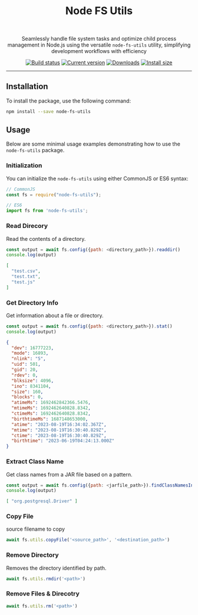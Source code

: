 <div align="center">
	<h1>Node FS Utils</h1> 
	<br>
	<p>Seamlessly handle file system tasks and optimize child process management in Node.js using the versatile <code>node-fs-utils</code> utility, simplifying development workflows with efficiency</p>
	<a href="https://github.com/jaynath-d/node-fs-utils/actions"><img src="https://github.com/jaynath-d/node-fs-utils/workflows/ci/badge.svg?branch=main" alt="Build status"></a>
<!-- 	<a href="./coverage/lcov-report/index.html"><img src="https://img.shields.io/coveralls/github/jaynath-d/node-fs-kit" alt="Coverage status"></a> -->
	<a href="https://packagephobia.now.sh/result?p=node-fs-utils"><img src="https://badgen.net/packagephobia/install/node-fs-utils" alt="Current version"></a>
	<a href="https://www.npmjs.com/package/node-fs-utils"><img src="https://img.shields.io/npm/dw/node-fs-utils" alt="Downloads"></a>
	<a href="https://www.npmjs.com/package/node-fs-utils"><img src="https://img.shields.io/npm/v/node-fs-utils" alt="Install size"></a>
</div>

---

## Installation
To install the package, use the following command:
```sh
npm install --save node-fs-utils
```


## Usage
Below are some minimal usage examples demonstrating how to use the `node-fs-utils` package.

### Initialization
You can initialize the `node-fs-utils` using either CommonJS or ES6 syntax:
```javascript
// CommonJS
const fs = require("node-fs-utils");

// ES6
import fs from 'node-fs-utils';
```

### Read Direcory
Read the contents of a directory.
```javascript
const output = await fs.config({path: <directory_path>}).readdir()
console.log(output)
```
```json
[
  "test.csv",
  "test.txt",
  "test.js"
]
```

### Get Directory Info
Get information about a file or directory.
```javascript
const output = await fs.config({path: <directory_path>}).stat()
console.log(output)
```
```json
{
  "dev": 16777223,
  "mode": 16893,
  "nlink": "5",
  "uid": 501,
  "gid": 20,
  "rdev": 0,
  "blksize": 4096,
  "ino": 8341104,
  "size": 160,
  "blocks": 0,
  "atimeMs": 1692462842366.5476,
  "mtimeMs": 1692462640828.8342,
  "ctimeMs": 1692462640828.8342,
  "birthtimeMs": 1687148653000,
  "atime": "2023-08-19T16:34:02.367Z",
  "mtime": "2023-08-19T16:30:40.829Z",
  "ctime": "2023-08-19T16:30:40.829Z",
  "birthtime": "2023-06-19T04:24:13.000Z"
}
```

### Extract Class Name
Get class names from a JAR file based on a pattern.
```javascript
const output = await fs.config({path: <jarfile_path>}).findClassNamesInJar(<classNamePattern>)
console.log(output)
```
```json
[ "org.postgresql.Driver" ]
```

### Copy File
source filename to copy
```javascript
await fs.utils.copyFile('<source_path>', '<destination_path>')
```

### Remove Directory
Removes the directory identified by path.
```javascript
await fs.utils.rmdir('<path>')
```

### Remove Files & Direcotry
```javascript
await fs.utils.rm('<path>')
```


